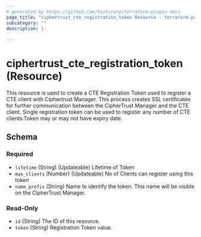 ```yaml
---
# generated by https://github.com/hashicorp/terraform-plugin-docs
page_title: "ciphertrust_cte_registration_token Resource - terraform-provider-ciphertrust"
subcategory: ""
description: |-
  
---
```


# ciphertrust_cte_registration_token (Resource)

This resource is used to create a CTE Registration Token used to register a CTE client with Ciphertrust Manager. This process creates SSL certificates for further communication between the CipherTrust Manager and the CTE client. Single registration token can be used to register any number of CTE clients.Token may or may not have expiry date.




<!-- schema generated by tfplugindocs -->
## Schema

### Required

- `lifetime` (String) (Updateable) Lifetime of Token
- `max_clients` (Number) (Updateable) No of Clients can register using this token
- `name_prefix` (String) Name to  identify the token. This name will be visible on the CipherTrust Manager.

### Read-Only

- `id` (String) The ID of this resource.
- `token` (String) Registration Token value.

